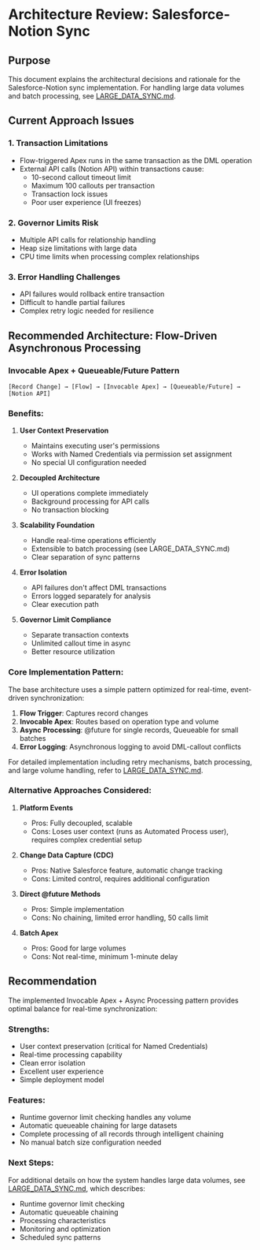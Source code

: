 # Architecture Review: Salesforce-Notion Sync

## Purpose
This document explains the architectural decisions and rationale for the Salesforce-Notion sync implementation. For handling large data volumes and batch processing, see [LARGE_DATA_SYNC.md](LARGE_DATA_SYNC.md).

## Current Approach Issues

### 1. Transaction Limitations
- Flow-triggered Apex runs in the same transaction as the DML operation
- External API calls (Notion API) within transactions cause:
  - 10-second callout timeout limit
  - Maximum 100 callouts per transaction
  - Transaction lock issues
  - Poor user experience (UI freezes)

### 2. Governor Limits Risk
- Multiple API calls for relationship handling
- Heap size limitations with large data
- CPU time limits when processing complex relationships

### 3. Error Handling Challenges
- API failures would rollback entire transaction
- Difficult to handle partial failures
- Complex retry logic needed for resilience

## Recommended Architecture: Flow-Driven Asynchronous Processing

### Invocable Apex + Queueable/Future Pattern

```
[Record Change] → [Flow] → [Invocable Apex] → [Queueable/Future] → [Notion API]
```

### Benefits:
1. **User Context Preservation**
   - Maintains executing user's permissions
   - Works with Named Credentials via permission set assignment
   - No special UI configuration needed

2. **Decoupled Architecture**
   - UI operations complete immediately
   - Background processing for API calls
   - No transaction blocking

3. **Scalability Foundation**
   - Handle real-time operations efficiently
   - Extensible to batch processing (see LARGE_DATA_SYNC.md)
   - Clear separation of sync patterns

4. **Error Isolation**
   - API failures don't affect DML transactions
   - Errors logged separately for analysis
   - Clear execution path

5. **Governor Limit Compliance**
   - Separate transaction contexts
   - Unlimited callout time in async
   - Better resource utilization

### Core Implementation Pattern:

The base architecture uses a simple pattern optimized for real-time, event-driven synchronization:

1. **Flow Trigger**: Captures record changes
2. **Invocable Apex**: Routes based on operation type and volume
3. **Async Processing**: @future for single records, Queueable for small batches
4. **Error Logging**: Asynchronous logging to avoid DML-callout conflicts

For detailed implementation including retry mechanisms, batch processing, and large volume handling, refer to [LARGE_DATA_SYNC.md](LARGE_DATA_SYNC.md).

### Alternative Approaches Considered:

1. **Platform Events**
   - Pros: Fully decoupled, scalable
   - Cons: Loses user context (runs as Automated Process user), requires complex credential setup

2. **Change Data Capture (CDC)**
   - Pros: Native Salesforce feature, automatic change tracking
   - Cons: Limited control, requires additional configuration

3. **Direct @future Methods**
   - Pros: Simple implementation
   - Cons: No chaining, limited error handling, 50 calls limit

4. **Batch Apex**
   - Pros: Good for large volumes
   - Cons: Not real-time, minimum 1-minute delay

## Recommendation

The implemented Invocable Apex + Async Processing pattern provides optimal balance for real-time synchronization:

### Strengths:
- User context preservation (critical for Named Credentials)
- Real-time processing capability
- Clean error isolation
- Excellent user experience
- Simple deployment model

### Features:
- Runtime governor limit checking handles any volume
- Automatic queueable chaining for large datasets
- Complete processing of all records through intelligent chaining
- No manual batch size configuration needed

### Next Steps:
For additional details on how the system handles large data volumes, see [LARGE_DATA_SYNC.md](LARGE_DATA_SYNC.md), which describes:
- Runtime governor limit checking
- Automatic queueable chaining
- Processing characteristics
- Monitoring and optimization
- Scheduled sync patterns